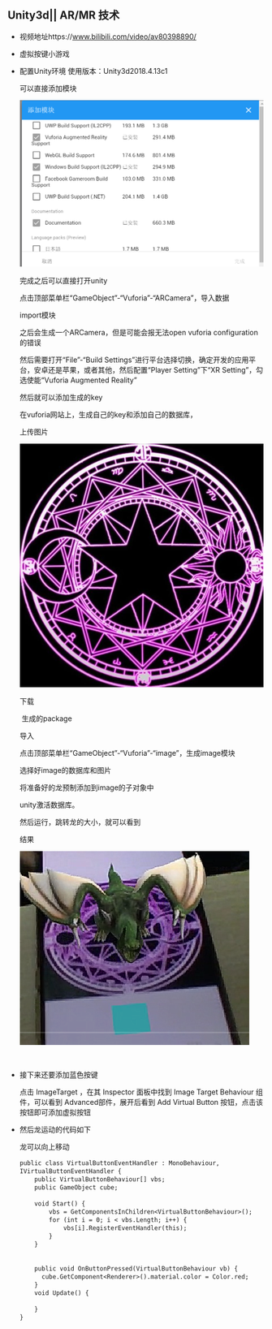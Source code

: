 ## Unity3d||  AR/MR 技术

- 视频地址https://www.bilibili.com/video/av80398890/
- 虚拟按键小游戏



- 配置Unity环境 使用版本：Unity3d2018.4.13c1

  可以直接添加模块

  ![](img/1.PNG)

  完成之后可以直接打开unity

  点击顶部菜单栏“GameObject”-“Vuforia”-“ARCamera”，导入数据

  import模块

  之后会生成一个ARCamera，但是可能会报无法open vuforia configuration的错误

  然后需要打开“File”-“Build Settings”进行平台选择切换，确定开发的应用平台，安卓还是苹果，或者其他，然后配置“Player Setting”下“XR Setting”，勾选使能“Vuforia Augmented Reality”

  然后就可以添加生成的key

  在vuforia网站上，生成自己的key和添加自己的数据库，

  上传图片

  

  ![timg](img/timg.jpg)

  下载

  ​	生成的package

  导入

  点击顶部菜单栏“GameObject”-“Vuforia”-“image”，生成image模块

  选择好image的数据库和图片

  将准备好的龙预制添加到image的子对象中

  unity激活数据库。

  然后运行，跳转龙的大小，就可以看到

  结果

  ![](img/2.png)

  ​	

- 接下来还要添加蓝色按键

  点击 ImageTarget ，在其 Inspector 面板中找到 Image Target Behaviour 组件，可以看到 Advanced部件，展开后看到 Add Virtual Button 按钮，点击该按钮即可添加虚拟按钮

- 然后龙运动的代码如下

  龙可以向上移动

  ```
  public class VirtualButtonEventHandler : MonoBehaviour, IVirtualButtonEventHandler {
      public VirtualButtonBehaviour[] vbs;
      public GameObject cube;
  
      void Start() {
          vbs = GetComponentsInChildren<VirtualButtonBehaviour>();
          for (int i = 0; i < vbs.Length; i++) {
              vbs[i].RegisterEventHandler(this);
          }
      }
  
  
      public void OnButtonPressed(VirtualButtonBehaviour vb) {
  		cube.GetComponent<Renderer>().material.color = Color.red;
      }
      void Update() {
          
      }
  }
  
  
  ```

  